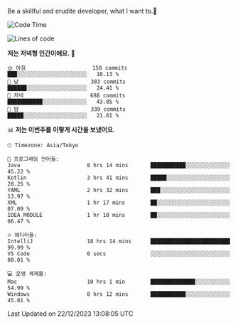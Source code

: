 Be a skillful and erudite developer, what I want to.👶

<!--START_SECTION:waka-->
![Code Time](http://img.shields.io/badge/Code%20Time-370%20hrs%2058%20mins-blue)

![Lines of code](https://img.shields.io/badge/%EC%A0%80%EB%8A%94%20%EC%97%AC%ED%83%9C%EA%B9%8C%EC%A7%80%20-747.8%20thousand%20%EC%A4%84%EC%9D%98%20%EC%BD%94%EB%93%9C%EB%A5%BC%20%EC%9E%91%EC%84%B1%ED%96%88%EC%96%B4%EC%9A%94.-blue)

**저는 저녁형 인간이에요. 🦉** 

```text
🌞 아침                     159 commits         ███░░░░░░░░░░░░░░░░░░░░░░   10.13 % 
🌆 낮　                     383 commits         ██████░░░░░░░░░░░░░░░░░░░   24.41 % 
🌃 저녁                     688 commits         ███████████░░░░░░░░░░░░░░   43.85 % 
🌙 밤　                     339 commits         █████░░░░░░░░░░░░░░░░░░░░   21.61 % 
```


📊 **저는 이번주를 이렇게 시간을 보냈어요.** 

```text
🕑︎ Timezone: Asia/Tokyo

💬 프로그래밍 언어들: 
Java                     8 hrs 14 mins       ███████████░░░░░░░░░░░░░░   45.22 % 
Kotlin                   3 hrs 41 mins       █████░░░░░░░░░░░░░░░░░░░░   20.25 % 
YAML                     2 hrs 32 mins       ███░░░░░░░░░░░░░░░░░░░░░░   13.97 % 
XML                      1 hr 17 mins        ██░░░░░░░░░░░░░░░░░░░░░░░   07.09 % 
IDEA_MODULE              1 hr 10 mins        ██░░░░░░░░░░░░░░░░░░░░░░░   06.47 % 

🔥 에디터들: 
IntelliJ                 18 hrs 14 mins      █████████████████████████   99.99 % 
VS Code                  0 secs              ░░░░░░░░░░░░░░░░░░░░░░░░░   00.01 % 

💻 운영 체제들: 
Mac                      10 hrs 1 min        ██████████████░░░░░░░░░░░   54.99 % 
Windows                  8 hrs 12 mins       ███████████░░░░░░░░░░░░░░   45.01 % 
```


 Last Updated on 22/12/2023 13:08:05 UTC
<!--END_SECTION:waka-->
